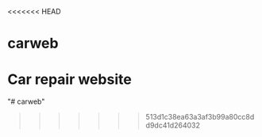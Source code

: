 <<<<<<< HEAD
# carweb
Car repair website
=======
"# carweb" 
>>>>>>> 513d1c38ea63a3af3b99a80cc8dd9dc41d264032
